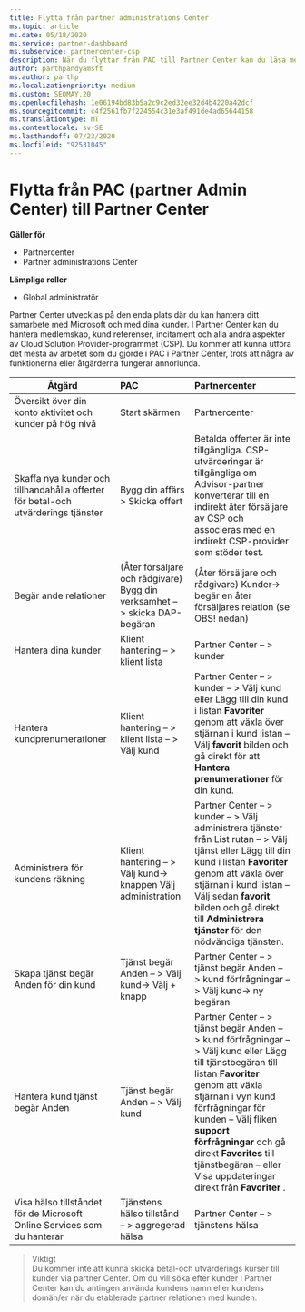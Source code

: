 ```yaml
---
title: Flytta från partner administrations Center
ms.topic: article
ms.date: 05/18/2020
ms.service: partner-dashboard
ms.subservice: partnercenter-csp
description: När du flyttar från PAC till Partner Center kan du läsa mer om hur du hanterar CSP-programmedlemskap, kund hänvisningar, incitament och annat.
author: parthpandyamsft
ms.author: parthp
ms.localizationpriority: medium
ms.custom: SEOMAY.20
ms.openlocfilehash: 1e06194bd83b5a2c9c2ed32ee32d4b4220a42dcf
ms.sourcegitcommit: c4f2561fb7f224554c31e3af491de4ad65644158
ms.translationtype: MT
ms.contentlocale: sv-SE
ms.lasthandoff: 07/23/2020
ms.locfileid: "92531045"
---
```

# <a name="moving-from-partner-admin-center-pac-to-the-partner-center"></a>Flytta från PAC (partner Admin Center) till Partner Center

**Gäller för**
- Partnercenter
- Partner administrations Center

**Lämpliga roller**
- Global administratör

Partner Center utvecklas på den enda plats där du kan hantera ditt samarbete med Microsoft och med dina kunder. I Partner Center kan du hantera medlemskap, kund referenser, incitament och alla andra aspekter av Cloud Solution Provider-programmet (CSP). Du kommer att kunna utföra det mesta av arbetet som du gjorde i PAC i Partner Center, trots att några av funktionerna eller åtgärderna fungerar annorlunda.


|**Åtgärd**   |**PAC**   |**Partnercenter**   |
|--------------|:--------------|:---------------|
|Översikt över din konto aktivitet och kunder på hög nivå|Start skärmen|Partnercenter|
|Skaffa nya kunder och tillhandahålla offerter för betal-och utvärderings tjänster|Bygg din affärs > Skicka offert|Betalda offerter är inte tillgängliga. CSP-utvärderingar är tillgängliga om Advisor-partner konverterar till en indirekt åter försäljare av CSP och associeras med en indirekt CSP-provider som stöder test. |
|Begär ande relationer|(Åter försäljare och rådgivare) Bygg din verksamhet – > skicka DAP-begäran|(Åter försäljare och rådgivare) Kunder-> begär en åter försäljares relation (se OBS! nedan)|
|Hantera dina kunder|Klient hantering – > klient lista|Partner Center – > kunder|
|Hantera kundprenumerationer|Klient hantering – > klient lista – > Välj kund|Partner Center – > kunder – > Välj kund eller Lägg till din kund i listan **Favoriter** genom att växla över stjärnan i kund listan – Välj **favorit** bilden och gå direkt för att **Hantera prenumerationer** för din kund.|
|Administrera för kundens räkning|Klient hantering – > Välj kund-> knappen Välj administration|Partner Center – > kunder – > Välj administrera tjänster från List rutan – > Välj tjänst eller Lägg till din kund i listan **Favoriter** genom att växla över stjärnan i kund listan – Välj sedan **favorit** bilden och gå direkt till **Administrera tjänster** för den nödvändiga tjänsten.|
|Skapa tjänst begär Anden för din kund|Tjänst begär Anden – > Välj kund-> Välj + knapp | Partner Center – > tjänst begär Anden – > kund förfrågningar – > Välj kund-> ny begäran|
|Hantera kund tjänst begär Anden| Tjänst begär Anden – > Välj kund|Partner Center – > tjänst begär Anden – > kund förfrågningar – > Välj kund eller Lägg till tjänstbegäran till listan **Favoriter** genom att växla stjärnan i vyn kund förfrågningar för kunden – Välj fliken **support förfrågningar** och gå direkt **Favorites** till tjänstbegäran – eller Visa uppdateringar direkt från **Favoriter** .|
|Visa hälso tillståndet för de Microsoft Online Services som du hanterar|Tjänstens hälso tillstånd – > aggregerad hälsa|Partner Center – > tjänstens hälsa|

>Viktigt<br>
Du kommer inte att kunna skicka betal-och utvärderings kurser till kunder via partner Center. Om du vill söka efter kunder i Partner Center kan du antingen använda kundens namn eller kundens domän/er när du etablerade partner relationen med kunden.

